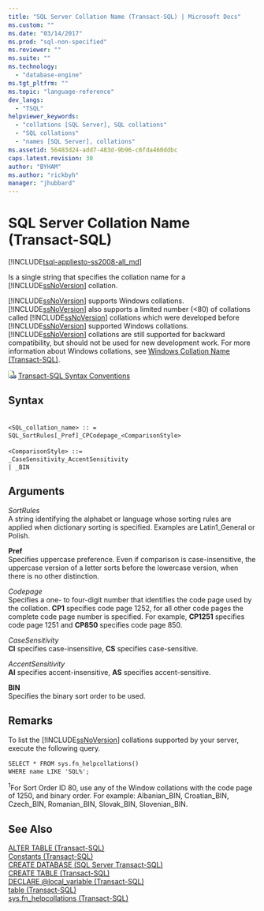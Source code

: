 ```yaml
---
title: "SQL Server Collation Name (Transact-SQL) | Microsoft Docs"
ms.custom: ""
ms.date: "03/14/2017"
ms.prod: "sql-non-specified"
ms.reviewer: ""
ms.suite: ""
ms.technology: 
  - "database-engine"
ms.tgt_pltfrm: ""
ms.topic: "language-reference"
dev_langs: 
  - "TSQL"
helpviewer_keywords: 
  - "collations [SQL Server], SQL collations"
  - "SQL collations"
  - "names [SQL Server], collations"
ms.assetid: 56483d24-add7-483d-9b96-c6fda460ddbc
caps.latest.revision: 30
author: "BYHAM"
ms.author: "rickbyh"
manager: "jhubbard"
---
```

# SQL Server Collation Name (Transact-SQL)
[!INCLUDE[tsql-appliesto-ss2008-all_md](../../includes/tsql-appliesto-ss2008-all-md.md)]

  Is a single string that specifies the collation name for a [!INCLUDE[ssNoVersion](../../includes/ssnoversion-md.md)] collation.  
  
 [!INCLUDE[ssNoVersion](../../includes/ssnoversion-md.md)] supports Windows collations. [!INCLUDE[ssNoVersion](../../includes/ssnoversion-md.md)] also supports a limited number (<80) of collations called [!INCLUDE[ssNoVersion](../../includes/ssnoversion-md.md)] collations which were developed before [!INCLUDE[ssNoVersion](../../includes/ssnoversion-md.md)] supported Windows collations. [!INCLUDE[ssNoVersion](../../includes/ssnoversion-md.md)] collations are still supported for backward compatibility, but should not be used for new development work. For more information about Windows collations, see [Windows Collation Name &#40;Transact-SQL&#41;](../../t-sql/statements/windows-collation-name-transact-sql.md).  
  
 ![Topic link icon](../../database-engine/configure-windows/media/topic-link.gif "Topic link icon") [Transact-SQL Syntax Conventions](../../t-sql/language-elements/transact-sql-syntax-conventions-transact-sql.md)  
  
## Syntax  
  
```  
  
<SQL_collation_name> :: =   
SQL_SortRules[_Pref]_CPCodepage_<ComparisonStyle>  
  
<ComparisonStyle> ::=  
_CaseSensitivity_AccentSensitivity  
| _BIN  
```  
  
## Arguments  
 *SortRules*  
 A string identifying the alphabet or language whose sorting rules are applied when dictionary sorting is specified. Examples are Latin1_General or Polish.  
  
 **Pref**  
 Specifies uppercase preference. Even if comparison is case-insensitive, the uppercase version of a letter sorts before the lowercase version, when there is no other distinction.  
  
 *Codepage*  
 Specifies a one- to four-digit number that identifies the code page used by the collation. **CP1** specifies code page 1252, for all other code pages the complete code page number is specified. For example, **CP1251** specifies code page 1251 and **CP850** specifies code page 850.  
  
 *CaseSensitivity*  
 **CI** specifies case-insensitive, **CS** specifies case-sensitive.  
  
 *AccentSensitivity*  
 **AI** specifies accent-insensitive, **AS** specifies accent-sensitive.  
  
 **BIN**  
 Specifies the binary sort order to be used.  
  
## Remarks  
 To list the [!INCLUDE[ssNoVersion](../../includes/ssnoversion-md.md)] collations supported by your server, execute the following query.  
  
```  
SELECT * FROM sys.fn_helpcollations()   
WHERE name LIKE 'SQL%';  
```  
  
 <sup>1</sup>For Sort Order ID 80, use any of the Window collations with the code page of 1250, and binary order. For example: Albanian_BIN, Croatian_BIN, Czech_BIN, Romanian_BIN, Slovak_BIN, Slovenian_BIN.  
  
## See Also  
 [ALTER TABLE &#40;Transact-SQL&#41;](../../t-sql/statements/alter-table-transact-sql.md)   
 [Constants &#40;Transact-SQL&#41;](../../t-sql/data-types/constants-transact-sql.md)   
 [CREATE DATABASE &#40;SQL Server Transact-SQL&#41;](../../t-sql/statements/create-database-sql-server-transact-sql.md)   
 [CREATE TABLE &#40;Transact-SQL&#41;](../../t-sql/statements/create-table-transact-sql.md)   
 [DECLARE @local_variable &#40;Transact-SQL&#41;](../../t-sql/language-elements/declare-local-variable-transact-sql.md)   
 [table &#40;Transact-SQL&#41;](../../t-sql/data-types/table-transact-sql.md)   
 [sys.fn_helpcollations &#40;Transact-SQL&#41;](../../relational-databases/system-functions/sys-fn-helpcollations-transact-sql.md)  
  
  